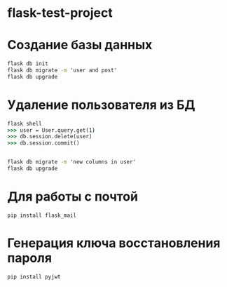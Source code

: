 # flask-test-project

# Создание базы данных
```cmd
flask db init 
flask db migrate -m 'user and post'
flask db upgrade
```
# Удаление пользователя из БД
```cmd
flask shell
>>> user = User.query.get(1)
>>> db.session.delete(user)
>>> db.session.commit()


flask db migrate -m 'new columns in user'
flask db upgrade
```

# Для работы с почтой
```
pip install flask_mail
```
# Генерация ключа восстановления пароля
```
pip install pyjwt 
```
